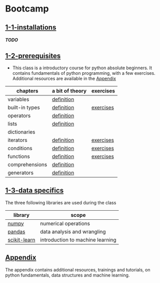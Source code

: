 
# Bootcamp 

## [1-1-installations]()

##### TODO


## [1-2-prerequisites](https://github.com/tiptales/bootcamp/tree/main/1-learning-path-python/1.2-prerequisites)

- This class is a introductory course for python absolute beginners. It contains fundamentals of python programming, with a few exercises. Additional resources are available in the [Appendix](https://github.com/tiptales/bootcamp/tree/main/1-learning-path-python/Appendix)

| chapters       | a bit of theory                                                                                                                         | exercises                                                                                                                         |
|----------------|-----------------------------------------------------------------------------------------------------------------------------------------|-----------------------------------------------------------------------------------------------------------------------------------|
| variables      | [definition](https://github.com/tiptales/bootcamp/blob/main/1-learning-path-python/1.2-prerequisites/0-variables/definition.ipynb)      |                                                                                                                                   |                      |   |
| built-in types | [definition](https://github.com/tiptales/bootcamp/blob/main/1-learning-path-python/1.2-prerequisites/1-types/definition.ipynb)          | [exercises](https://github.com/tiptales/bootcamp/blob/main/1-learning-path-python/1.2-prerequisites/1-types/exercises.ipynb)      |                      |   |
| operators      | [definition](https://github.com/tiptales/bootcamp/blob/main/1-learning-path-python/1.2-prerequisites/2-operators/definition.ipynb)      |                                                                                                                                   |                      |   |
| lists          | [definition](https://github.com/tiptales/bootcamp/blob/main/1-learning-path-python/1.2-prerequisites/3-lists/definition.ipynb)          |                                                                                                                                   |                      |   |
| dictionaries   |                                                                                                                                         |                                                                                                                                   |                      |   |
| iterators      | [definition](https://github.com/tiptales/bootcamp/blob/main/1-learning-path-python/1.2-prerequisites/5-iterators/definition.ipynb)      | [exercises](https://github.com/tiptales/bootcamp/blob/main/1-learning-path-python/1.2-prerequisites/5-iterators/exercises.ipynb)  |                      |   |
| conditions     | [definition](https://github.com/tiptales/bootcamp/blob/main/1-learning-path-python/1.2-prerequisites/6-conditions/definition.ipynb)     | [exercises](https://github.com/tiptales/bootcamp/blob/main/1-learning-path-python/1.2-prerequisites/6-conditions/exercises.ipynb) |                      |   |
| functions      | [definition](https://github.com/tiptales/bootcamp/blob/main/1-learning-path-python/1.2-prerequisites/7-functions/definition.ipynb)      | [exercises](https://github.com/tiptales/bootcamp/blob/main/1-learning-path-python/1.2-prerequisites/7-functions/exercises.ipynb)  |                      |   |
| comprehensions | [definition](https://github.com/tiptales/bootcamp/blob/main/1-learning-path-python/1.2-prerequisites/8-comprehensions/definition.ipynb) |                                                                                                                                   |                      |   |
| generators     | [definition](https://github.com/tiptales/bootcamp/blob/main/1-learning-path-python/1.2-prerequisites/9-generators/definition.ipynb)     |                                                                                                                                   |                      |   |



## [1-3-data specifics](https://github.com/tiptales/bootcamp/tree/main/1-learning-path-python/1.3-data-specifics)

The three following libraries are used during the class

| library                         | scope                            |      
|---------------------------------|----------------------------------|
| [numpy](https://github.com/tiptales/bootcamp/tree/main/1-learning-path-python/1.3-data-specifics/numpy)               | numerical operations             |  
| [pandas](https://github.com/tiptales/bootcamp/tree/main/1-learning-path-python/1.3-data-specifics/pandas)             | data analysis and wrangling      |  
| [scikit-learn](https://github.com/tiptales/bootcamp/tree/main/1-learning-path-python/1.3-data-specifics/scikit-learn) | introduction to machine learning | 



## [Appendix](https://github.com/tiptales/bootcamp/tree/main/1-learning-path-python/Appendix)

The appendix contains additional resources, trainings and tutorials, on python fundamentals, data structures and machine learning.
